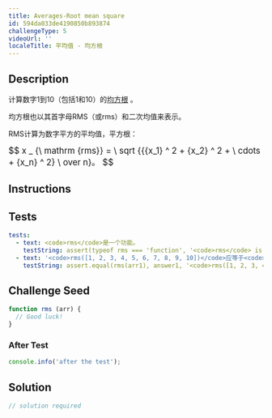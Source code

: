 ```yaml
---
title: Averages-Root mean square
id: 594da033de4190850b893874
challengeType: 5
videoUrl: ''
localeTitle: 平均值 - 均方根
---
```


## Description
<section id="description"><p>计算数字1到10（包括1和10）的<a href="https://en.wikipedia.org/wiki/Root mean square" title="wp：均方根">均方根</a> 。 </p><p>均方根也以其首字母RMS（或rms）和二次均值来表示。 </p><p> RMS计算为数字平方的平均值，平方根： </p><p> <big>$$ x _ {\ mathrm {rms}} = \ sqrt {{{x_1} ^ 2 + {x_2} ^ 2 + \ cdots + {x_n} ^ 2} \ over n}。 $$</big> </p></section>

## Instructions
<section id="instructions">
</section>

## Tests
<section id='tests'>

```yml
tests:
  - text: <code>rms</code>是一个功能。
    testString: assert(typeof rms === 'function', '<code>rms</code> is a function.');
  - text: '<code>rms([1, 2, 3, 4, 5, 6, 7, 8, 9, 10])</code>应等于<code>6.2048368229954285</code> 。'
    testString: assert.equal(rms(arr1), answer1, '<code>rms([1, 2, 3, 4, 5, 6, 7, 8, 9, 10])</code> should equal <code>6.2048368229954285</code>.');

```

</section>

## Challenge Seed
<section id='challengeSeed'>

<div id='js-seed'>

```js
function rms (arr) {
  // Good luck!
}

```

</div>


### After Test
<div id='js-teardown'>

```js
console.info('after the test');
```

</div>

</section>

## Solution
<section id='solution'>

```js
// solution required
```
</section>
